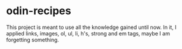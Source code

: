 # odin-recipes

This project is meant to use all the knowledge gained until now.
In it, I applied links, images, ol, ul, li, h's, strong and em tags, maybe I am forgetting something.